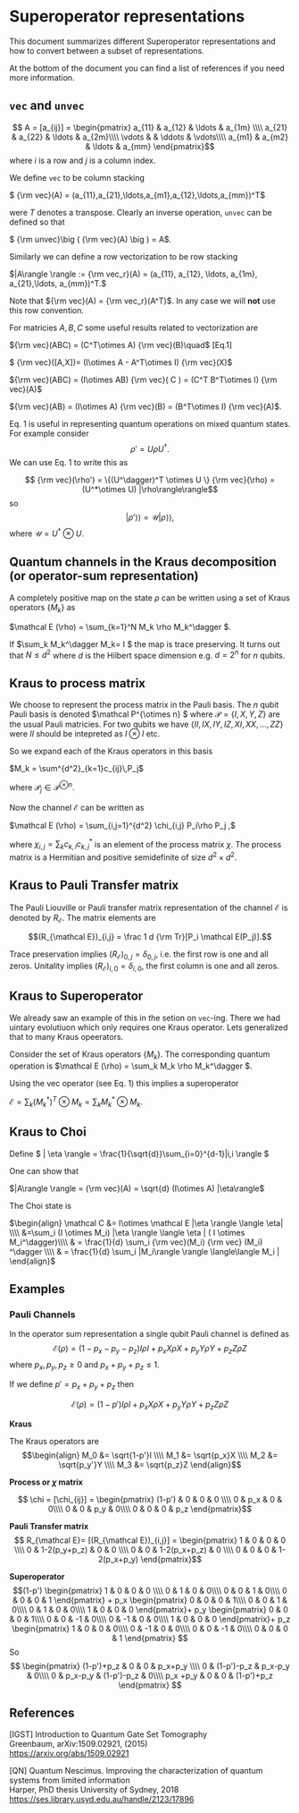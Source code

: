 # Superoperator representations

This document summarizes different Superoperator representations and how to convert between a subset of representations.

At the bottom of the document you can find a list of references if you need more information.

## `vec` and `unvec`

$$ A = [a_{ij}] = \begin{pmatrix}  
a_{11} & a_{12} & \ldots & a_{1m} \\\\
a_{21} & a_{22} & \ldots & a_{2m}\\\\ 
\vdots &   & \ddots & \vdots\\\\ 
a_{m1} & a_{m2} & \ldots & a_{mm} 
\end{pmatrix}$$
where $i$ is a row and $j$ is a column index.

We define `vec` to be column stacking

$ {\rm vec}(A) = (a_{11},a_{21},\ldots,a_{m1},a_{12},\ldots,a_{mm})^T$

were $T$ denotes a transpose. Clearly an inverse operation, `unvec` can be defined so that 

$ {\rm unvec}\big ( {\rm vec}(A) \big ) = A$.

Similarly we can define a row vectorization to be row stacking

$|A\rangle \rangle := {\rm vec_r}(A) = (a_{11}, a_{12}, \ldots, a_{1m}, a_{21},\ldots, a_{mm})^T.$

Note that ${\rm vec}(A) = {\rm vec_r}(A^T)$. In any case we will **not** use this row convention.

For matricies $A,B,C$ some useful results related to vectorization are

${\rm vec}(ABC) = (C^T\otimes A) {\rm vec}(B)\quad$ [Eq.1]

$ {\rm vec}([A,X])= (I\otimes A - A^T\otimes I) {\rm vec}(X)$

${\rm vec}(ABC) = (I\otimes AB) {\rm vec}( C ) = (C^T B^T\otimes I) {\rm vec}(A)$

${\rm vec}(AB) = (I\otimes A) {\rm vec}(B) = (B^T\otimes I) {\rm vec}(A)$.  

Eq. 1 is useful in representing quantum operations on mixed quantum states. For example consider 
$$ \rho' = U \rho U^\dagger.$$
We can use Eq. 1 to write this as

$$ {\rm vec}(\rho') = \{(U^\dagger)^T \otimes U \} {\rm vec}(\rho)
= (U^*\otimes U) |\rho\rangle\rangle$$
so 
$$ |\rho'\rangle \rangle = \mathcal U |\rho\rangle\rangle,
$$
where $\mathcal U = U^*\otimes U$. 

## Quantum channels in the Kraus decomposition (or operator-sum representation)
A completely positive map on the state $\rho$ can be written using a set of Kraus operators $\{ M_k \}$ as


$\mathcal E (\rho) = \sum_{k=1}^N M_k \rho M_k^\dagger $.

If $\sum_k M_k^\dagger M_k= I $ the map is trace preserving. It turns out that $N\le d^2$ where $d$ is the Hilbert space dimension e.g. $d=2^n$ for $n$ qubits.


## Kraus to process matrix
We choose to represent the process matrix in the Pauli basis. The $n$ qubit Pauli basis is denoted $\mathcal P^{\otimes n} $ where $\mathcal  P = \{ I, X, Y, Z \}$ are the usual Pauli matricies. For two qubits we have $\{II,IX,IY,IZ,XI,XX,...,ZZ\}$ were $II$ should be intepreted as $I\otimes I$ etc.

So we expand each of the Kraus operators in this basis 

$M_k = \sum^{d^2}_{k=1}c_{ij}\,P_j$ 

where $\mathcal P_j \in \mathcal P ^{\otimes n}$.

Now the channel $\mathcal E$ can be written as

$\mathcal E (\rho) = \sum_{i,j=1}^{d^2} \chi_{i,j} P_i\rho P_j ,$

where $\chi_{i,j} = \sum_k c_{k,i} c_{k,j}^*$ is an element of the process matrix $\chi$. The process matrix is a Hermitian and positive semidefinite of size $d^2 \times d^2$. 


## Kraus to Pauli Transfer matrix
The Pauli Liouville or Pauli transfer matrix representation of the channel $\mathcal E$ is denoted by $R_{\mathcal E}$. The matrix elements are

$$(R_{\mathcal E})_{i,j} = \frac 1 d {\rm Tr}[P_i \mathcal E(P_j)].$$

Trace preservation implies $(R_{\mathcal E})_{0,j} = \delta_{0,j}$, i.e. the first row is one and all zeros. Unitality implies $(R_{\mathcal E})_{i,0} = \delta_{i,0}$, the first column is one and all zeros.


## Kraus to Superoperator
We already saw an example of this in the setion on `vec`-ing. There we had uintary evolutiuon which only requires one Kraus operator. Lets generalized that to many Kraus opeerators.  

Consider the set of Kraus operators $\{ M_k \}$. The corresponding quantum operation is $\mathcal E (\rho) = \sum_k M_k \rho M_k^\dagger $.

Using the vec operator (see Eq. 1) this implies a superoperator

$\mathcal E = \sum_k (M_k^\dagger)^T \otimes M_k = \sum_k M_k^* \otimes M_k.$

## Kraus to Choi

Define $ | \eta \rangle = \frac{1}{\sqrt{d}}\sum_{i=0}^{d-1}|i,i \rangle $

One can show that 

$|A\rangle \rangle = {\rm vec}(A) = \sqrt{d} (I\otimes A) |\eta\rangle$

The Choi state is 

$\begin{align}
\mathcal C &= I\otimes \mathcal E |\eta \rangle \langle \eta| \\\\
&=\sum_i (I \otimes M_i) |\eta \rangle \langle \eta  | ( I \otimes M_i^\dagger)\\\\
& = \frac{1}{d} \sum_i {\rm vec}(M_i)  {\rm vec} (M_i) ^\dagger \\\\
& = \frac{1}{d} \sum_i |M_i\rangle \rangle \langle\langle M_i | 
\end{align}$

## Examples

### Pauli Channels
In the operator sum representation a single qubit Pauli channel is defined as  
$$\mathcal E(\rho) = (1-p_x-p_y-p_z) I \rho I + p_x X\rho X + p_y Y \rho Y + p_z Z \rho Z$$
where $p_x,p_y,p_z\ge 0$ and $p_x+p_y+p_z\le 1$.

If we define $p' = p_x+p_y+p_z$ then

$$\mathcal E(\rho) = (1-p') I \rho I + p_x X\rho X + p_y Y \rho Y + p_z Z \rho Z$$

**Kraus** 

The Kraus operators are
$$\begin{align}
M_0 &= \sqrt{1-p'}I \\\\
M_1 &= \sqrt{p_x}X \\\\
M_2 &= \sqrt{p_y'}Y \\\\
M_3 &= \sqrt{p_z}Z
\end{align}$$

**Process or $\chi$ matrix**

$$ \chi = [\chi_{ij}] = \begin{pmatrix}  
(1-p') & 0 & 0 & 0 \\\\
0 & p_x & 0 & 0\\\\ 
0 & 0  & p_y & 0\\\\ 
0 & 0 & 0 & p_z 
\end{pmatrix}$$

**Pauli Transfer matrix**
$$
R_{\mathcal E}= [(R_{\mathcal E})_{i,j}] =
\begin{pmatrix}  
1 & 0 & 0 & 0 \\\\
0 & 1-2(p_y+p_z) & 0 & 0 \\\\ 
0 & 0 & 1-2(p_x+p_z) & 0 \\\\ 
0 & 0 & 0 & 1-2(p_x+p_y) 
\end{pmatrix}$$

**Superoperator**
$$(1-p')
\begin{pmatrix}  
1 & 0 & 0 & 0 \\\\
0 & 1 & 0 & 0\\\\ 
0 & 0  & 1 & 0\\\\ 
0 & 0 & 0 & 1 
\end{pmatrix} + 
p_x
\begin{pmatrix}  
0 & 0 & 0 & 1\\\\
0 & 0 & 1 & 0\\\\ 
0 & 1 & 0 & 0\\\\ 
1 & 0 & 0 & 0 
\end{pmatrix}+ 
p_y
\begin{pmatrix}  
0 & 0 & 0 & 1\\\\
0 & 0 & -1 & 0\\\\ 
0 & -1 & 0 & 0\\\\ 
1 & 0 & 0 & 0 
\end{pmatrix}+ 
p_z
\begin{pmatrix}  
1 & 0 & 0 & 0\\\\
0 & -1 & 0 & 0\\\\ 
0 & 0 & -1 & 0\\\\ 
0 & 0 & 0 & 1 
\end{pmatrix}
$$
So 
$$
\begin{pmatrix}  
(1-p')+p_z & 0 & 0 & p_x+p_y \\\\
0 & (1-p')-p_z & p_x-p_y & 0\\\\ 
0 & p_x-p_y  & (1-p')-p_z & 0\\\\ 
p_x +p_y & 0 & 0 & (1-p')+p_z 
\end{pmatrix} $$


## References

[IGST] Introduction to Quantum Gate Set Tomography   
Greenbaum, arXiv:1509.02921, (2015)  
https://arxiv.org/abs/1509.02921     

[QN] Quantum Nescimus. Improving the characterization of quantum systems from limited information  
Harper, PhD thesis University of Sydney, 2018  
https://ses.library.usyd.edu.au/handle/2123/17896  
